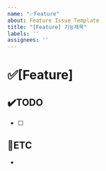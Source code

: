 ```yaml
---
name: "✅Feature"
about: Feature Issue Template
title: "[Feature] 기능제목"
labels: ''
assignees: ''
---
```

<!-- 주석 부분 모두 지우고 작성 -->
# ✅[Feature] <!-- 기능 --> 
<!-- 추가하려는 기능에 대한 명세 -->

## ✔️TODO
- [ ] <!-- 세부 기능 1 -->

## 📌ETC
-  <!-- 기타 사항 1 -->